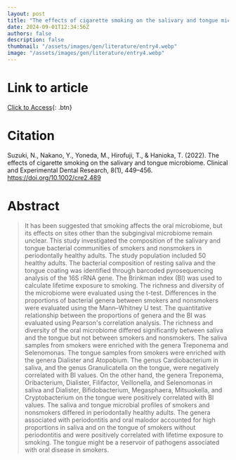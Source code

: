 ```yaml
---
layout: post
title: "The effects of cigarette smoking on the salivary and tongue microbiome"
date: 2024-09-01T12:34:56Z
authors: false
description: false
thumbnail: "/assets/images/gen/literature/entry4.webp"
image: "/assets/images/gen/literature/entry4.webp"
---
```

# Link to article
[Click to Access](https://doi.org/10.1002/cre2.489 ){: .btn}

# Citation
Suzuki, N., Nakano, Y., Yoneda, M., Hirofuji, T., & Hanioka, T. (2022). The effects of cigarette smoking on the salivary and tongue microbiome. Clinical and Experimental Dental Research, 8(1), 449–456. https://doi.org/10.1002/cre2.489 

# Abstract
 > It has been suggested that smoking affects the oral microbiome, but its effects on sites other than the subgingival microbiome remain unclear. This study investigated the composition of the salivary and tongue bacterial communities of smokers and nonsmokers in periodontally healthy adults. The study population included 50 healthy adults. The bacterial composition of resting saliva and the tongue coating was identified through barcoded pyrosequencing analysis of the 16S rRNA gene. The Brinkman index (BI) was used to calculate lifetime exposure to smoking. The richness and diversity of the microbiome were evaluated using the t-test. Differences in the proportions of bacterial genera between smokers and nonsmokers were evaluated using the Mann–Whitney U test. The quantitative relationship between the proportions of genera and the BI was evaluated using Pearson's correlation analysis. The richness and diversity of the oral microbiome differed significantly between saliva and the tongue but not between smokers and nonsmokers. The saliva samples from smokers were enriched with the genera Treponema and Selenomonas. The tongue samples from smokers were enriched with the genera Dialister and Atopobium. The genus Cardiobacterium in saliva, and the genus Granulicatella on the tongue, were negatively correlated with BI values. On the other hand, the genera Treponema, Oribacterium, Dialister, Filifactor, Veillonella, and Selenomonas in saliva and Dialister, Bifidobacterium, Megasphaera, Mitsuokella, and Cryptobacterium on the tongue were positively correlated with BI values. The saliva and tongue microbial profiles of smokers and nonsmokers differed in periodontally healthy adults. The genera associated with periodontitis and oral malodor accounted for high proportions in saliva and on the tongue of smokers without periodontitis and were positively correlated with lifetime exposure to smoking. The tongue might be a reservoir of pathogens associated with oral disease in smokers.